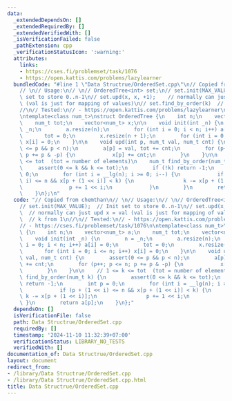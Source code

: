```yaml
---
data:
  _extendedDependsOn: []
  _extendedRequiredBy: []
  _extendedVerifiedWith: []
  _isVerificationFailed: false
  _pathExtension: cpp
  _verificationStatusIcon: ':warning:'
  attributes:
    links:
    - https://cses.fi/problemset/task/1076
    - https://open.kattis.com/problems/lazylearner
  bundledCode: "#line 1 \"Data Structrue/OrderedSet.cpp\"\n// Copied from chemthan\n\
    // \n// Usage:\n// \n// OrderedTree<int> set;\n// set.init(MAX_VALUE);  // Init\
    \ set to store 0..n-1\n// set.upd(x, x, +1);    // normally can just upd x = val\
    \ (val is just for mapping of values)\n// set.find_by_order(k)  // k from 1\n\
    //\n// Tested:\n// - https://open.kattis.com/problems/lazylearner\n// - https://cses.fi/problemset/task/1076\n\
    \ntemplate<class num_t>\nstruct OrderedTree {\n    int n;\n    vector<num_t> a;\n\
    \    num_t tot;\n    vector<num_t> x;\n\n    void init(int _n) {\n        n =\
    \ _n;\n        a.resize(n);\n        for (int i = 0; i < n; i++) a[i] = 0;\n \
    \       tot = 0;\n        x.resize(n + 1);\n        for (int i = 0; i <= n; i++)\
    \ x[i] = 0;\n    }\n\n    void upd(int p, num_t val, num_t cnt) {\n        assert(0\
    \ <= p && p < n);\n        a[p] = val, tot += cnt;\n        for (p++; p <= n;\
    \ p += p & -p) {\n            x[p] += cnt;\n        }\n    }\n\n    // 1 <= k\
    \ <= tot  (tot = number of elements)\n    num_t find_by_order(num_t k) {\n   \
    \     assert(0 <= k && k <= tot);\n        if (!k) return -1;\n        int p =\
    \ 0;\n        for (int i = __lg(n); i >= 0; i--) {\n            if (p + (1 <<\
    \ i) <= n && x[p + (1 << i)] < k) {\n                k -= x[p + (1 << i)];\n \
    \               p += 1 << i;\n            }\n        }\n        return a[p];\n\
    \    }\n};\n"
  code: "// Copied from chemthan\n// \n// Usage:\n// \n// OrderedTree<int> set;\n\
    // set.init(MAX_VALUE);  // Init set to store 0..n-1\n// set.upd(x, x, +1);  \
    \  // normally can just upd x = val (val is just for mapping of values)\n// set.find_by_order(k)\
    \  // k from 1\n//\n// Tested:\n// - https://open.kattis.com/problems/lazylearner\n\
    // - https://cses.fi/problemset/task/1076\n\ntemplate<class num_t>\nstruct OrderedTree\
    \ {\n    int n;\n    vector<num_t> a;\n    num_t tot;\n    vector<num_t> x;\n\n\
    \    void init(int _n) {\n        n = _n;\n        a.resize(n);\n        for (int\
    \ i = 0; i < n; i++) a[i] = 0;\n        tot = 0;\n        x.resize(n + 1);\n \
    \       for (int i = 0; i <= n; i++) x[i] = 0;\n    }\n\n    void upd(int p, num_t\
    \ val, num_t cnt) {\n        assert(0 <= p && p < n);\n        a[p] = val, tot\
    \ += cnt;\n        for (p++; p <= n; p += p & -p) {\n            x[p] += cnt;\n\
    \        }\n    }\n\n    // 1 <= k <= tot  (tot = number of elements)\n    num_t\
    \ find_by_order(num_t k) {\n        assert(0 <= k && k <= tot);\n        if (!k)\
    \ return -1;\n        int p = 0;\n        for (int i = __lg(n); i >= 0; i--) {\n\
    \            if (p + (1 << i) <= n && x[p + (1 << i)] < k) {\n               \
    \ k -= x[p + (1 << i)];\n                p += 1 << i;\n            }\n       \
    \ }\n        return a[p];\n    }\n};"
  dependsOn: []
  isVerificationFile: false
  path: Data Structrue/OrderedSet.cpp
  requiredBy: []
  timestamp: '2024-11-10 11:32:39+07:00'
  verificationStatus: LIBRARY_NO_TESTS
  verifiedWith: []
documentation_of: Data Structrue/OrderedSet.cpp
layout: document
redirect_from:
- /library/Data Structrue/OrderedSet.cpp
- /library/Data Structrue/OrderedSet.cpp.html
title: Data Structrue/OrderedSet.cpp
---
```

